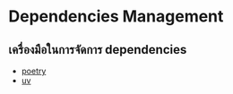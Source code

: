 # Dependencies Management


## เครื่องมือในการจัดการ dependencies
 - [poetry](https://python-poetry.org/)
 - [uv](https://github.com/astral-sh/uv)
